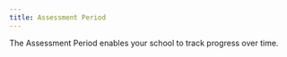 ```yaml
---
title: Assessment Period
---
```

The Assessment Period enables your school to track progress over time.
